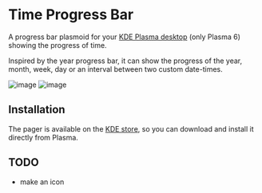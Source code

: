  # Time Progress Bar
 A progress bar plasmoid for your [KDE Plasma desktop](https://kde.org/plasma-desktop/) (only Plasma 6) showing the progress of time.

 Inspired by the year progress bar, it can show the progress of the year, month, week, day or an interval between two custom date-times.

![image](https://github.com/tilorenz/TimeProgressBar/assets/59516401/d8b9ac4a-45b1-4424-ba8c-ea96ede719d1)
![image](https://github.com/tilorenz/TimeProgressBar/assets/59516401/b6830522-dd7d-426e-8c28-b5b798452120)


## Installation
The pager is available on the [KDE store](https://store.kde.org/p/2126775), so you can download and install it directly from Plasma.

 ## TODO
- make an icon

